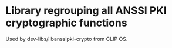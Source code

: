 # Library regrouping all ANSSI PKI cryptographic functions

Used by dev-libs/libanssipki-crypto from CLIP OS.
